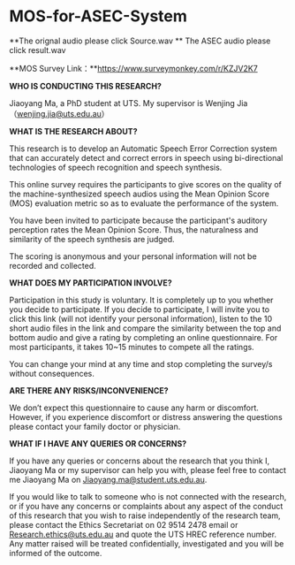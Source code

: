 # MOS-for-ASEC-System

**The orignal audio please click Source.wav
**
The ASEC audio please click result.wav

**MOS Survey Link：**https://www.surveymonkey.com/r/KZJV2K7

**WHO IS CONDUCTING THIS RESEARCH?** 

Jiaoyang Ma, a PhD student at UTS.  My supervisor is Wenjing Jia （wenjing.jia@uts.edu.au） 
 
**WHAT IS THE RESEARCH ABOUT?** 

This research is to develop an Automatic Speech Error Correction system that can accurately detect and 
correct errors in speech using bi-directional technologies of speech recognition and speech synthesis. 
 
This online survey requires the participants to give scores on the quality of the machine-synthesized 
speech audios using the Mean Opinion Score (MOS) evaluation metric so as to evaluate the performance 
of the system. 
 
You have been invited to participate because the participant's auditory perception rates the Mean 
Opinion Score. Thus, the naturalness and similarity of the speech synthesis are judged.   
 
The scoring is anonymous and your personal information will not be recorded and collected. 
 
**WHAT DOES MY PARTICIPATION INVOLVE?** 

Participation in this study is voluntary. It is completely up to you whether you decide to participate. 
If you decide to participate, I will invite you to click this link (will not identify your personal information), 
listen to the 10 short audio files in the link and compare the similarity between the top and bottom audio 
and give a rating by completing an online questionnaire. For most participants, it takes 10~15 minutes to 
compete all the ratings. 
 
You can change your mind at any time and stop completing the survey/s without consequences. 
 
**ARE THERE ANY RISKS/INCONVENIENCE?** 

 We don’t expect this questionnaire to cause any harm or discomfort. However, if you experience 
discomfort or distress answering the questions please contact your family doctor or physician. 
 
**WHAT IF I HAVE ANY QUERIES OR CONCERNS?** 

If you have any queries or concerns about the research that you think I, Jiaoyang Ma or my supervisor can 
help you with, please feel free to contact me Jiaoyang Ma on Jiaoyang.ma@student.uts.edu.au.   
 
If you would like to talk to someone who is not connected with the research, or if you have any concerns 
or complaints about any aspect of the conduct of this research that you wish to raise independently of 
the research team, please contact the Ethics Secretariat on 02 9514 2478 email or 
Research.ethics@uts.edu.au and quote the UTS HREC reference number.  Any matter raised will be 
treated confidentially, investigated and you will be informed of the outcome. 
